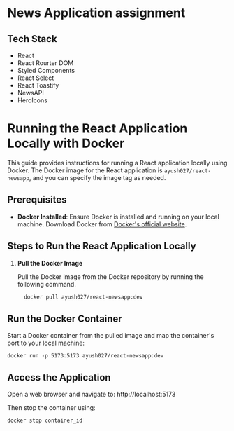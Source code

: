 # News Application assignment

## Tech Stack

- React
- React Rourter DOM
- Styled Components
- React Select
- React Toastify
- NewsAPI
- HeroIcons

# Running the React Application Locally with Docker

This guide provides instructions for running a React application locally using Docker. The Docker image for the React application is `ayush027/react-newsapp`, and you can specify the image tag as needed.

## Prerequisites

- **Docker Installed**: Ensure Docker is installed and running on your local machine. Download Docker from [Docker's official website](https://www.docker.com/products/docker-desktop).

## Steps to Run the React Application Locally

1. **Pull the Docker Image**

   Pull the Docker image from the Docker repository by running the following command.
   ```bash
     docker pull ayush027/react-newsapp:dev

## Run the Docker Container

Start a Docker container from the pulled image and map the container's port to your local machine:


```docker run -p 5173:5173 ayush027/react-newsapp:dev```


## Access the Application

Open a web browser and navigate to:
http://localhost:5173


Then stop the container using:
```
docker stop container_id